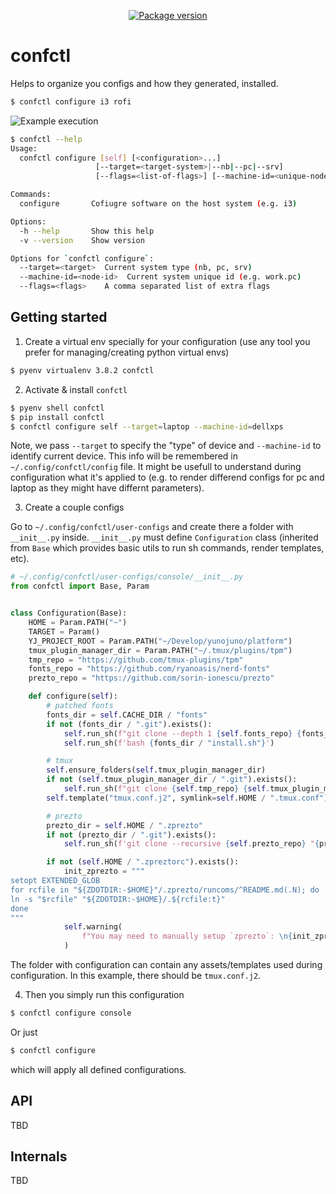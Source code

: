 <p align="center">
    <a href="https://pypi.org/project/confctl/">
        <img src="https://badge.fury.io/py/confctl.svg" alt="Package version">
    </a>
</p>

# confctl

Helps to organize you configs and how they generated, installed.

```sh
$ confctl configure i3 rofi
```

![Example execution](https://github.com/miphreal/python-rofi-menu/raw/master/docs/example_output.png)


```sh
$ confctl --help
Usage:
  confctl configure [self] [<configuration>...]
                   [--target=<target-system>|--nb|--pc|--srv]
                   [--flags=<list-of-flags>] [--machine-id=<unique-node-id>]

Commands:
  configure       Cofiugre software on the host system (e.g. i3)

Options:
  -h --help       Show this help
  -v --version    Show version

Options for `confctl configure`:
  --target=<target>  Current system type (nb, pc, srv)
  --machine-id=<node-id>  Current system unique id (e.g. work.pc)
  --flags=<flags>    A comma separated list of extra flags
  ```

## Getting started

1. Create a virtual env specially for your configuration (use any tool you prefer for managing/creating python virtual envs)

```sh
$ pyenv virtualenv 3.8.2 confctl
```

2. Activate & install `confctl`
```sh
$ pyenv shell confctl
$ pip install confctl
$ confctl configure self --target=laptop --machine-id=dellxps
```

Note, we pass `--target` to specify the "type" of device and `--machine-id` to identify current device.
This info will be remembered in `~/.config/confctl/config` file. It might be usefull to understand
during configuration what it's applied to (e.g. to render differend configs for pc and laptop as
they might have differnt parameters).

3. Create a couple configs

Go to `~/.config/confctl/user-configs` and create there a folder with `__init__.py` inside.
`__init__.py` must define `Configuration` class (inherited from `Base` which provides basic utils to run sh commands, render templates, etc).

```py
# ~/.config/confctl/user-configs/console/__init__.py
from confctl import Base, Param


class Configuration(Base):
    HOME = Param.PATH("~")
    TARGET = Param()
    YJ_PROJECT_ROOT = Param.PATH("~/Develop/yunojuno/platform")
    tmux_plugin_manager_dir = Param.PATH("~/.tmux/plugins/tpm")
    tmp_repo = "https://github.com/tmux-plugins/tpm"
    fonts_repo = "https://github.com/ryanoasis/nerd-fonts"
    prezto_repo = "https://github.com/sorin-ionescu/prezto"

    def configure(self):
        # patched fonts
        fonts_dir = self.CACHE_DIR / "fonts"
        if not (fonts_dir / ".git").exists():
            self.run_sh(f"git clone --depth 1 {self.fonts_repo} {fonts_dir}")
            self.run_sh(f'bash {fonts_dir / "install.sh"}')

        # tmux
        self.ensure_folders(self.tmux_plugin_manager_dir)
        if not (self.tmux_plugin_manager_dir / ".git").exists():
            self.run_sh(f"git clone {self.tmp_repo} {self.tmux_plugin_manager_dir}")
        self.template("tmux.conf.j2", symlink=self.HOME / ".tmux.conf")

        # prezto
        prezto_dir = self.HOME / ".zprezto"
        if not (prezto_dir / ".git").exists():
            self.run_sh(f'git clone --recursive {self.prezto_repo} "{prezto_dir}"')

        if not (self.HOME / ".zpreztorc").exists():
            init_zprezto = """
setopt EXTENDED_GLOB
for rcfile in "${ZDOTDIR:-$HOME}"/.zprezto/runcoms/^README.md(.N); do
ln -s "$rcfile" "${ZDOTDIR:-$HOME}/.${rcfile:t}"
done
"""
            self.warning(
                f"You may need to manually setup `zprezto`: \n{init_zprezto}"
            )
```

The folder with configuration can contain any assets/templates used during configuration.
In this example, there should be `tmux.conf.j2`.


4. Then you simply run this configuration

```sh
$ confctl configure console
```

Or just

```sh
$ confctl configure
```
which will apply all defined configurations.

## API

TBD


## Internals

TBD


